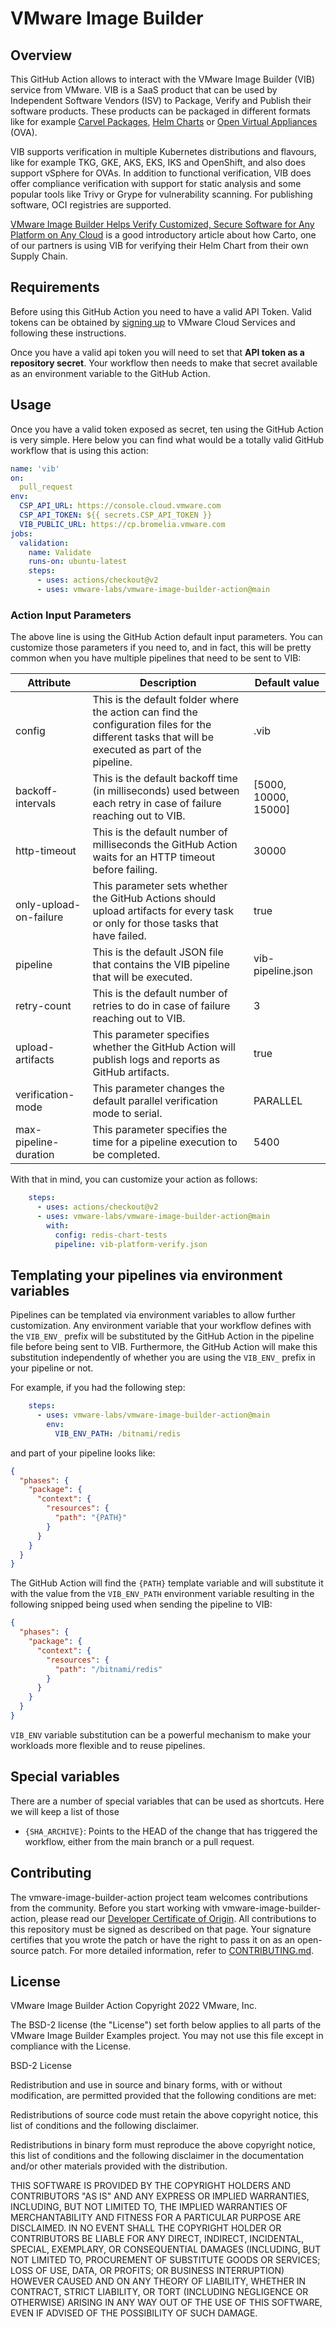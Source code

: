 # VMware Image Builder

## Overview

This GitHub Action allows to interact with the VMware Image Builder (VIB) service from VMware. VIB is a SaaS product that can be used by Independent Software Vendors (ISV) to Package, Verify and Publish their software products. These products can be packaged in different formats like for example [Carvel Packages](https://carvel.dev), [Helm Charts](https://helm.sh) or [Open Virtual Appliances](https://docs.vmware.com/en/VMware-vSphere/7.0/com.vmware.vsphere.vm_admin.doc/GUID-AE61948B-C2EE-436E-BAFB-3C7209088552.html) (OVA).

VIB supports verification in multiple Kubernetes distributions and flavours, like for example TKG, GKE, AKS, EKS, IKS and OpenShift, and also does support vSphere for OVAs. In addition to functional verification, VIB does offer compliance verification with support for static analysis and some popular tools like Trivy or Grype for vulnerability scanning. For publishing software, OCI registries are supported.

[VMware Image Builder Helps Verify Customized, Secure Software for Any Platform on Any Cloud](https://tanzu.vmware.com/content/blog/vmware-image-builder-verifies-customized-secure-software) is a good introductory article about how Carto, one of our partners is using VIB for verifying their Helm Chart from their own Supply Chain.

## Requirements

Before using this GitHub Action you need to have a valid API Token. Valid tokens can be obtained by [signing up](https://console.cloud.vmware.com) to VMware Cloud Services and following these instructions.

Once you have a valid api token you will need to set that **API token as a repository secret**. Your workflow then needs to make that secret available as an environment variable to the GitHub Action.

## Usage

Once you have a valid token exposed as secret, ten using the GitHub Action is very simple. Here below you can find what would be a totally valid GitHub workflow that is using this action:

```yaml
name: 'vib'
on:
  pull_request
env:
  CSP_API_URL: https://console.cloud.vmware.com
  CSP_API_TOKEN: ${{ secrets.CSP_API_TOKEN }}
  VIB_PUBLIC_URL: https://cp.bromelia.vmware.com
jobs:
  validation:
    name: Validate
    runs-on: ubuntu-latest
    steps:
      - uses: actions/checkout@v2
      - uses: vmware-labs/vmware-image-builder-action@main
```

### Action Input Parameters

The above line is using the GitHub Action default input parameters. You can customize those parameters if you need to, and in fact, this will be pretty common when you have multiple pipelines that need to be sent to VIB:

| Attribute              | Description                                                                                                                                         | Default value        |
| ---------------------- | --------------------------------------------------------------------------------------------------------------------------------------------------- | -------------------- |
| config                 | This is the default folder where the action can find the configuration files for the different tasks that will be executed as part of the pipeline. | .vib                 |
| backoff-intervals      | This is the default backoff time (in milliseconds) used between each retry in case of failure reaching out to VIB.                                                    | [5000, 10000, 15000] |
| http-timeout           | This is the default number of milliseconds the GitHub Action waits for an HTTP timeout before failing.                                                   | 30000                |
| only-upload-on-failure | This parameter sets whether the GitHub Actions should upload artifacts for every task or only for those tasks that have failed.                     | true                 |
| pipeline               | This is the default JSON file that contains the VIB pipeline that will be executed.                                                                 | vib-pipeline.json    |
| retry-count            | This is the default number of retries to do in case of failure reaching out to VIB.                                                                 | 3                    |
| upload-artifacts       | This parameter specifies whether the GitHub Action will publish logs and reports as GitHub artifacts.                                               | true                 |
| verification-mode      | This parameter changes the default parallel verification mode to serial.                                                                   | PARALLEL             |
| max-pipeline-duration      | This parameter specifies the time for a pipeline execution to be completed.                                                                  | 5400              |

With that in mind, you can customize your action as follows:

```yaml
    steps:
      - uses: actions/checkout@v2
      - uses: vmware-labs/vmware-image-builder-action@main
        with:
          config: redis-chart-tests
          pipeline: vib-platform-verify.json
```

## Templating your pipelines via environment variables

Pipelines can be templated via environment variables to allow further customization. Any environment variable that your workflow defines with the `VIB_ENV_` prefix will be substituted by the GitHub Action in the pipeline file before being sent to VIB. Furthermore, the GitHub Action will make this substitution independently of whether you are using the `VIB_ENV_` prefix in your pipeline or not.

For example, if you had the following step:

```yaml
    steps:
      - uses: vmware-labs/vmware-image-builder-action@main
        env:
          VIB_ENV_PATH: /bitnami/redis
```

and part of your pipeline looks like:

```json
{
  "phases": {
    "package": {
      "context": {
        "resources": {
          "path": "{PATH}"
        }
      }
    }
  }
}
```

The GitHub Action will find the `{PATH}` template variable and will substitute it with the value from the `VIB_ENV_PATH` environment variable resulting in the following snipped being used when sending the pipeline to VIB:

```json
{
  "phases": {
    "package": {
      "context": {
        "resources": {
          "path": "/bitnami/redis"
        }
      }
    }
  }
}
```

`VIB_ENV` variable substitution can be a powerful mechanism to make your workloads more flexible and to reuse pipelines.

## Special variables

There are a number of special variables that can be used as shortcuts. Here we will keep a list of those

* `{SHA_ARCHIVE}`: Points to the HEAD of the change that has triggered the workflow, either from the main branch or a pull request.

## Contributing

The vmware-image-builder-action project team welcomes contributions from the community. Before you start working with vmware-image-builder-action, please
read our [Developer Certificate of Origin](https://cla.vmware.com/dco). All contributions to this repository must be
signed as described on that page. Your signature certifies that you wrote the patch or have the right to pass it on
as an open-source patch. For more detailed information, refer to [CONTRIBUTING.md](CONTRIBUTING.md).

## License

VMware Image Builder Action
Copyright 2022 VMware, Inc.

The BSD-2 license (the "License") set forth below applies to all parts of the VMware Image Builder Examples project. You may not use this file except in compliance with the License.

BSD-2 License

Redistribution and use in source and binary forms, with or without modification, are permitted provided that the following conditions are met:

Redistributions of source code must retain the above copyright notice, this list of conditions and the following disclaimer.

Redistributions in binary form must reproduce the above copyright notice, this list of conditions and the following disclaimer in the documentation and/or other materials provided with the distribution.

THIS SOFTWARE IS PROVIDED BY THE COPYRIGHT HOLDERS AND CONTRIBUTORS "AS IS" AND ANY EXPRESS OR IMPLIED WARRANTIES, INCLUDING, BUT NOT LIMITED TO, THE IMPLIED WARRANTIES OF MERCHANTABILITY AND FITNESS FOR A PARTICULAR PURPOSE ARE DISCLAIMED. IN NO EVENT SHALL THE COPYRIGHT HOLDER OR CONTRIBUTORS BE LIABLE FOR ANY DIRECT, INDIRECT, INCIDENTAL, SPECIAL, EXEMPLARY, OR CONSEQUENTIAL DAMAGES (INCLUDING, BUT NOT LIMITED TO, PROCUREMENT OF SUBSTITUTE GOODS OR SERVICES; LOSS OF USE, DATA, OR PROFITS; OR BUSINESS INTERRUPTION) HOWEVER CAUSED AND ON ANY THEORY OF LIABILITY, WHETHER IN CONTRACT, STRICT LIABILITY, OR TORT (INCLUDING NEGLIGENCE OR OTHERWISE) ARISING IN ANY WAY OUT OF THE USE OF THIS SOFTWARE, EVEN IF ADVISED OF THE POSSIBILITY OF SUCH DAMAGE.

